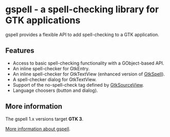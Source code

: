 gspell - a spell-checking library for GTK applications
======================================================

gspell provides a flexible API to add spell-checking to a GTK application.

Features
--------

- Access to basic spell-checking functionality with a GObject-based API.
- An inline spell-checker for GtkEntry.
- An inline spell-checker for GtkTextView (enhanced version of
  [GtkSpell](http://gtkspell.sourceforge.net/)).
- A spell-checker dialog for GtkTextView.
- Support of the no-spell-check tag defined by
  [GtkSourceView](https://wiki.gnome.org/Projects/GtkSourceView).
- Language choosers (button and dialog).

More information
----------------

The gspell 1.x versions target **GTK 3**.

[More information about gspell](docs/more-information.md).
